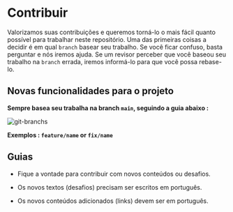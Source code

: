 # Contribuir

Valorizamos suas contribuições e queremos torná-lo o mais fácil quanto possível para trabalhar neste repositório. 
Uma das primeiras coisas a decidir é em qual `branch` basear seu trabalho. 
Se você ficar confuso, basta perguntar e nós iremos ajuda. 
Se um revisor perceber que você baseou seu trabalho na `branch` errada, iremos informá-lo para que você possa rebase-lo.

## Novas funcionalidades para o projeto

**Sempre basea seu trabalha na branch `main`, seguindo a guia abaixo :**

![git-branchs](https://userEntity-images.githubusercontent.com/22433243/122411943-8d07bc00-cf5b-11eb-82d1-d287bb8c93ce.png)

**Exemplos : `feature/name` or `fix/name`**

## Guias

- Fique a vontade para contribuir com novos conteúdos ou desafios.

- Os novos textos (desafios) precisam ser escritos em português.

- Os novos conteúdos adicionados (links) devem ser em português.
